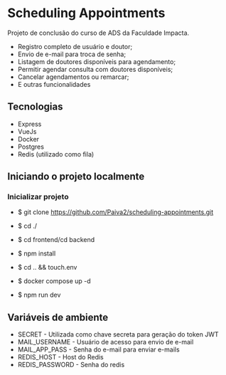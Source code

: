 # Scheduling Appointments

Projeto de conclusão do curso de ADS da Faculdade Impacta.

- Registro completo de usuário e doutor;
- Envio de e-mail para troca de senha;
- Listagem de doutores disponíveis para agendamento;
- Permitir agendar consulta com doutores disponíveis;
- Cancelar agendamentos ou remarcar;
- E outras funcionalidades

## Tecnologias

- Express
- VueJs
- Docker
- Postgres
- Redis (utilizado como fila)

## Iniciando o projeto localmente

### Inicializar projeto

- $ git clone https://github.com/Paiva2/scheduling-appointments.git

- $ cd ./

- $ cd frontend/cd backend

- $ npm install

- $ cd .. && touch.env

- $ docker compose up -d

- $ npm run dev

## Variáveis de ambiente

- SECRET - Utilizada como chave secreta para geração do token JWT
- MAIL_USERNAME - Usuário de acesso para envio de e-mail
- MAIL_APP_PASS - Senha do e-mail para enviar e-mails
- REDIS_HOST - Host do Redis
- REDIS_PASSWORD - Senha do redis